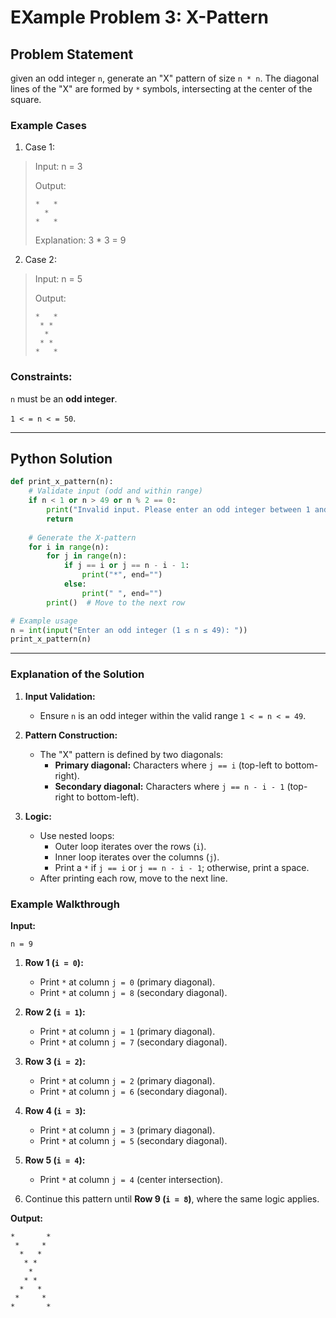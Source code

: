 # EXample Problem 3: X-Pattern

## Problem Statement
given an odd integer `n`, generate an "X" pattern of size `n * n`. The diagonal lines of the "X" are formed by `*` symbols, intersecting at the center of the square.  

### Example Cases
1. Case 1:
>Input: n = 3
>
>Output:
>  ```
>  *   *
>    *
>  *   *
>  ```
>Explanation:
>3 * 3 = 9

2. Case 2:
>Input: n = 5
>
>Output:
> 
>  ```
>  *   *
>   * * 
>    *  
>   * * 
>  *   *
>  ```


### Constraints:
`n` must be an **odd integer**.

`1 < = n < = 50`.

---

## Python Solution
```python
def print_x_pattern(n):
    # Validate input (odd and within range)
    if n < 1 or n > 49 or n % 2 == 0:
        print("Invalid input. Please enter an odd integer between 1 and 49.")
        return
    
    # Generate the X-pattern
    for i in range(n):
        for j in range(n):
            if j == i or j == n - i - 1:
                print("*", end="")
            else:
                print(" ", end="")
        print()  # Move to the next row

# Example usage
n = int(input("Enter an odd integer (1 ≤ n ≤ 49): "))
print_x_pattern(n)
```

---

### Explanation of the Solution

1. **Input Validation:**
   - Ensure `n` is an odd integer within the valid range `1 < = n < = 49`.

2. **Pattern Construction:**
   - The "X" pattern is defined by two diagonals:
     - **Primary diagonal:** Characters where `j == i` (top-left to bottom-right).
     - **Secondary diagonal:** Characters where `j == n - i - 1` (top-right to bottom-left).

3. **Logic:**
   - Use nested loops:
     - Outer loop iterates over the rows (`i`).
     - Inner loop iterates over the columns (`j`).
     - Print a `*` if `j == i` or `j == n - i - 1`; otherwise, print a space.
   - After printing each row, move to the next line.


### Example Walkthrough

**Input:**
```
n = 9
```

1. **Row 1 (`i = 0`):**
   - Print `*` at column `j = 0` (primary diagonal).
   - Print `*` at column `j = 8` (secondary diagonal).

2. **Row 2 (`i = 1`):**
   - Print `*` at column `j = 1` (primary diagonal).
   - Print `*` at column `j = 7` (secondary diagonal).

3. **Row 3 (`i = 2`):**
   - Print `*` at column `j = 2` (primary diagonal).
   - Print `*` at column `j = 6` (secondary diagonal).

4. **Row 4 (`i = 3`):**
   - Print `*` at column `j = 3` (primary diagonal).
   - Print `*` at column `j = 5` (secondary diagonal).

5. **Row 5 (`i = 4`):**
   - Print `*` at column `j = 4` (center intersection).

6. Continue this pattern until **Row 9 (`i = 8`)**, where the same logic applies.

**Output:**
```
*       *
 *     * 
  *   *  
   * *   
    *    
   * *   
  *   *  
 *     * 
*       *
```
